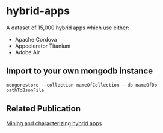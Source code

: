 # hybrid-apps
A dataset of 15,000 hybrid apps which use either:     
- Apache Cordova
- Appcelerator Titanium
- Adobe Air

## Import to your own mongodb instance
```
mongorestore --collection nameOfCollection --db nameOfDb pathToBsonFile
```
## Related Publication
[Mining and characterizing hybrid apps](http://dl.acm.org/citation.cfm?id=2993263)
